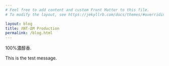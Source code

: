 ```yaml
---
# Feel free to add content and custom Front Matter to this file.
# To modify the layout, see https://jekyllrb.com/docs/themes/#overriding-theme-defaults

layout: blog
title: ΛNΤ-ΔM Production
permalink: /blog.html
---
```

100%濃醇香.

This is the test message.
